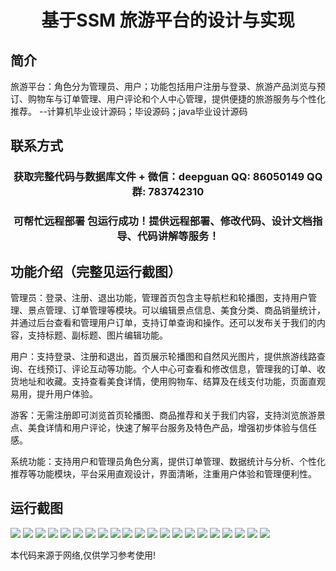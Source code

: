 <p><h1 align="center">基于SSM 旅游平台的设计与实现</h1></p>

## 简介
旅游平台：角色分为管理员、用户；功能包括用户注册与登录、旅游产品浏览与预订、购物车与订单管理、用户评论和个人中心管理，提供便捷的旅游服务与个性化推荐。    --计算机毕业设计源码；毕设源码；java毕业设计源码


## 联系方式
<p><h3 align="center">获取完整代码与数据库文件 + 微信：deepguan QQ: 86050149 QQ群: 783742310</h3></p>
<p><h3 align="center">可帮忙远程部署 包运行成功！提供远程部署、修改代码、设计文档指导、代码讲解等服务！</h3></p>

## 功能介绍（完整见运行截图）
管理员：登录、注册、退出功能，管理首页包含主导航栏和轮播图，支持用户管理、景点管理、订单管理等模块。可以编辑景点信息、美食分类、商品销量统计，并通过后台查看和管理用户订单，支持订单查询和操作。还可以发布关于我们的内容，支持标题、副标题、图片编辑功能。

用户：支持登录、注册和退出，首页展示轮播图和自然风光图片，提供旅游线路查询、在线预订、评论互动等功能。个人中心可查看和修改信息，管理我的订单、收货地址和收藏。支持查看美食详情，使用购物车、结算及在线支付功能，页面直观易用，提升用户体验。

游客：无需注册即可浏览首页轮播图、商品推荐和关于我们内容，支持浏览旅游景点、美食详情和用户评论，快速了解平台服务及特色产品，增强初步体验与信任感。

系统功能：支持用户和管理员角色分离，提供订单管理、数据统计与分析、个性化推荐等功能模块，平台采用直观设计，界面清晰，注重用户体验和管理便利性。


## 运行截图
![](img/001.jpg)
![](img/002.jpg)
![](img/003.jpg)
![](img/004.jpg)
![](img/005.jpg)
![](img/006.jpg)
![](img/007.jpg)
![](img/008.jpg)
![](img/009.jpg)
![](img/010.jpg)
![](img/011.jpg)
![](img/012.jpg)
![](img/013.jpg)
![](img/014.jpg)
![](img/015.jpg)
![](img/016.jpg)
![](img/017.jpg)
![](img/018.jpg)
![](img/019.jpg)
![](img/020.jpg)
![](img/021.jpg)

<p>本代码来源于网络,仅供学习参考使用!</p>
